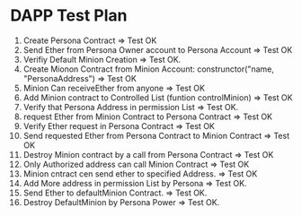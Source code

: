 # DAPP Test Plan

1. Create Persona Contract  => Test OK
2. Send Ether from Persona Owner account to Persona Account => Test OK
3. Verifiy Default Minion Creation => Test OK.
4. Create Mionon Contract from Minion Account: construnctor("name, "PersonaAddress") => Test OK
5. Minion Can receiveEther from anyone => Test OK
6. Add Minion contract to Controlled List (funtion controlMinion) => Test OK
7. Verify that Persona Address in permission List => Test OK.
8. request Ether from Minion Contract to Persona Contract => Test OK
9. Verify Ether request in Persona Contract => Test OK
10. Send requested Ether from Persona Contract to Minion Contract => Test OK
11. Destroy Minion contract by a call from Persona Contract => Test OK
12. Only Authorized address can call Minion Contract => Test OK
13. Minion cntract cen send ether to specified Address. => Test OK
14. Add More address in permission List by Persona => Test OK.
15. Send Ether to defaultMinion Contract. => Test OK.
16. Destroy DefaultMinion by Persona Power => Test OK. 
